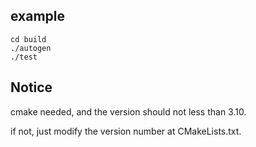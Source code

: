 ## example  ##
```shell
cd build
./autogen
./test
```

## Notice ##

cmake needed, and the version should not less than 3.10.

if not, just modify the version number at CMakeLists.txt.
